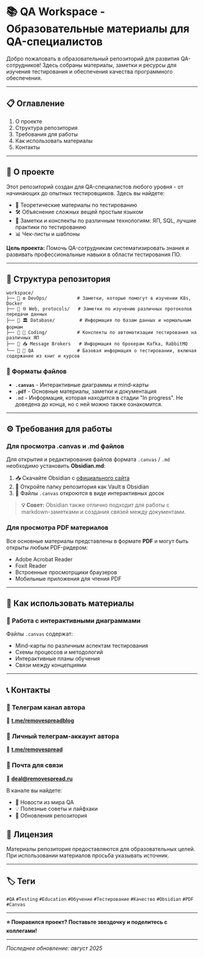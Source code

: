 # 📚 QA Workspace - Образовательные материалы для QA-специалистов

Добро пожаловать в образовательный репозиторий для развития QA-сотрудников! Здесь собраны материалы, заметки и ресурсы для изучения тестирования и обеспечения качества программного обеспечения.

---

## 📋 Оглавление

1. О проекте
2. Структура репозитория
3. Требования для работы
4. Как использовать материалы
5. Контакты

---

## 🎯 О проекте

Этот репозиторий создан для QA-специалистов любого уровня - от начинающих до опытных тестировщиков. Здесь вы найдете:

- 📖 Теоретические материалы по тестированию
- 🛠️ Объяснение сложных вещей простым языком
- 📝 Заметки и конспекты по различным технологиям: ЯП, SQL, лучшие практики по тестированию
- 📊 Чек-листы и шаблоны

**Цель проекта:** Помочь QA-сотрудникам систематизировать знания и развивать профессиональные навыки в области тестирования ПО.

---

## 📁 Структура репозитория

```
workspace/
├── 📂 ⚙️ DevOps/           # Заметки, которые помогут в изучении K8s, Docker
├── 📂 🌐 Web, protocols/   # Заметки по изучению различных протоколов передачи данных
├── 📂 🏛️ Database/         # Информация по базам данных и нормальным формам
├── 📂 💯 Coding/           # Конспекты по автоматизации тестирования на различных ЯП
├── 📂 📥 Message Brokers   # Информация по брокерам Kafka, RabbitMQ
└── 📂 🧩 QA                # Базовая информация о тестировании, включая содержание из книг и курсов
```

### 📄 Форматы файлов

- **`.canvas`** - Интерактивные диаграммы и mind-карты
- **`.pdf`** - Основные материалы, заметки и документация
- `.md` - Информация, которая находится в стадии "In progress". Не доведена до конца, но с ней можно также ознакомится.

---

## ⚙️ Требования для работы

### Для просмотра .canvas и .md файлов

Для открытия и редактирования файлов формата `.canvas` / `.md` необходимо установить **Obsidian.md**:

1. 📥 Скачайте Obsidian с [официального сайта](https://obsidian.md/)
2. 📂 Откройте папку репозитория как Vault в Obsidian
3. 🎨 Файлы `.canvas` откроются в виде интерактивных досок

> **💡 Совет:** Obsidian также отлично подходит для работы с markdown-заметками и создания связей между документами.

### Для просмотра PDF материалов

Все основные материалы представлены в формате **PDF** и могут быть открыты любым PDF-ридером:
- Adobe Acrobat Reader
- Foxit Reader
- Встроенные просмотрщики браузеров
- Мобильные приложения для чтения PDF

---

## 📖 Как использовать материалы

### 🎨 Работа с интерактивными диаграммами

Файлы `.canvas` содержат:
- Mind-карты по различным аспектам тестирования
- Схемы процессов и методологий
- Интерактивные планы обучения
- Связи между концепциями

---

## 📞 Контакты

### 📢 Телеграм канал автора
🔗 **[t.me/removespreadblog](https://t.me/removespreadblog)**
### 👤 Личный телеграм-аккаунт автора
🔗 **[t.me/removespread](https://t.me/removespread)**
### 📩 Почта для связи
🔗 **[deal@removespread.ru](mailto:deal@removespread.ru)**

В канале вы найдете:
- 📰 Новости из мира QA
- 💡 Полезные советы и лайфхаки
- 🔄 Обновления репозитория


## 📜 Лицензия

Материалы репозитория предоставляются для образовательных целей. При использовании материалов просьба указывать источник.

---

## 🏷️ Теги

`#QA` `#Testing` `#Education` `#Обучение` `#Тестирование` `#Качество` `#Obsidian` `#PDF` `#Canvas`

---

**⭐ Понравился проект? Поставьте звездочку и поделитесь с коллегами!**

---

*Последнее обновление: август 2025*
